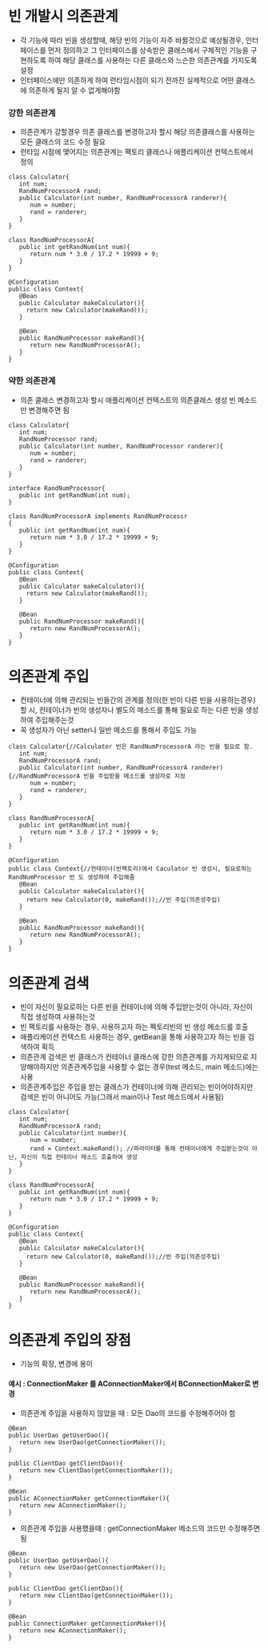 # 빈 개발시 의존관계
* 각 기능에 따라 빈을 생성할때, 해당 빈의 기능이 자주 바뀔것으로 예상될경우, 인터페이스를 먼저 정의하고 그 인터페이스를 상속받은 클래스에서 구체적인 기능을 구현하도록 하여 해당 클래스를 사용하는 다른 클래스와 느슨한 의존관계를 가지도록 설정
* 인터페이스에만 의존하게 하여 런타임시점이 되기 전까진 실제적으로 어떤 클래스에 의존하게 될지 알 수 없게해야함
### 강한 의존관계
* 의존관계가 강할경우 의존 클래스를 변경하고자 할시 해당 의존클래스를 사용하는 모든 클래스의 코드 수정 필요
* 런타임 시점에 맺어지는 의존관계는 팩토리 클래스나 애플리케이션 컨텍스트에서 정의
```
class Calculator{
   int num;
   RandNumProcessorA rand;
   public Calculator(int number, RandNumProcessorA randerer){
      num = number;
      rand = randerer;
   }
}

class RandNumProcessorA{
   public int getRandNum(int num){
      return num * 3.0 / 17.2 * 19999 + 9;
   }
}

@Configuration
public class Context{
   @Bean
   public Calculator makeCalculator(){
     return new Calculator(makeRand());
   }

   @Bean
   public RandNumProcessor makeRand(){
      return new RandNumProcessorA();
   }
}
```
### 약한 의존관계
* 의존 클래스 변경하고자 할시 애플리케이션 컨텍스트의 의존클래스 생성 빈 메소드만 변경해주면 됨
```
class Calculator{
   int num;
   RandNumProcessor rand;
   public Calculator(int number, RandNumProcessor randerer){
      num = number;
      rand = randerer;
   }
}

interface RandNumProcessor{
   public int getRandNum(int num);
}

class RandNumProcessorA implements RandNumProcessr
{
   public int getRandNum(int num){
      return num * 3.0 / 17.2 * 19999 + 9;
   }
}

@Configuration
public class Context{
   @Bean
   public Calculator makeCalculator(){
     return new Calculator(makeRand());
   }

   @Bean
   public RandNumProcessor makeRand(){
      return new RandNumProcessorA();
   }
}
```
# 의존관계 주입
* 컨테이너에 의해 관리되는 빈들간의 관계를 정의(한 빈이 다른 빈을 사용하는경우)할 시, 컨테이너가 빈의 생성자나 별도의 메소드를 통해 필요로 하는 다른 빈을 생성하여 주입해주는것
* 꼭 생성자가 아닌 setter나 일반 메소드를 통해서 주입도 가능
```
class Calculator{//Calculator 빈은 RandNumProcessorA 라는 빈을 필요로 함.
   int num;
   RandNumProcessorA rand;
   public Calculator(int number, RandNumProcessorA randerer){//RandNumProcessorA 빈을 주입받을 메소드를 생성자로 지정
      num = number;
      rand = randerer;
   }
}

class RandNumProcessorA{
   public int getRandNum(int num){
      return num * 3.0 / 17.2 * 19999 + 9;
   }
}

@Configuration
public class Context{//컨테이너(빈팩토리)에서 Caculator 빈 생성시, 필요로하는 RandNumProcessor 빈 도 생성하여 주입해줌
   @Bean
   public Calculator makeCalculator(){
     return new Calculator(0, makeRand());//빈 주입(의존성주입)
   }

   @Bean
   public RandNumProcessor makeRand(){
      return new RandNumProcessorA();
   }
}
```
# 의존관계 검색
* 빈이 자신이 필요로하는 다른 빈을 컨테이너에 의해 주입받는것이 아니라, 자신이 직접 생성하여 사용하는것
* 빈 팩토리를 사용하는 경우, 사용하고자 하는 펙토리빈의 빈 생성 메소드를 호출
* 애플리케이션 컨텍스트 사용하는 경우, getBean을 통해 사용하고자 하는 빈을 검색하여 획득
* 의존관계 검색은 빈 클래스가 컨테이너 클래스에 강한 의존관계를 가지게되므로 지양해야하지만 의존관계주입을 사용할 수 없는 경우(test 메소드, main 메소드)에는 사용
* 의존관계주입은 주입을 받는 클래스가 컨테이너에 의해 관리되는 빈이어야하지만 검색은 빈이 아니어도 가능(그래서 main이나 Test 메소드에서 사용됨)
```
class Calculator{
   int num;
   RandNumProcessorA rand;
   public Calculator(int number){
      num = number;
      rand = Context.makeRand(); //파라미터를 통해 컨테이너에게 주입받는것이 아닌, 자신이 직접 컨테이너 메소드 호출하여 생성
   }
}

class RandNumProcessorA{
   public int getRandNum(int num){
      return num * 3.0 / 17.2 * 19999 + 9;
   }
}

@Configuration
public class Context{
   @Bean
   public Calculator makeCalculator(){
     return new Calculator(0, makeRand());//빈 주입(의존성주입)
   }

   @Bean
   public RandNumProcessor makeRand(){
      return new RandNumProcessorA();
   }
}
```
# 의존관계 주입의 장점
* 기능의 확장, 변경에 용이
#### 예시 : ConnectionMaker 를 AConnectionMaker에서 BConnectionMaker로 변경
* 의존관계 주입을 사용하지 않았을 때 : 모든 Dao의 코드를 수정해주어야 함
```
@Bean
public UserDao getUserDao(){
   return new UserDao(getConnectionMaker());
}

public ClientDao getClientDao(){
   return new ClientDao(getConnectionMaker());
}

@Bean
public AConnectionMaker getConnectionMaker(){
   return new AConnectionMaker();
}
```
* 의존관계 주입을 사용했을때 : getConnectionMaker 메소드의 코드만 수정해주면 됨
```
@Bean
public UserDao getUserDao(){
   return new UserDao(getConnectionMaker());
}

public ClientDao getClientDao(){
   return new ClientDao(getConnectionMaker());
}

@Bean
public ConnectionMaker getConnectionMaker(){
   return new AConnectionMaker();
}
```
<!--stackedit_data:
eyJoaXN0b3J5IjpbMTE3NzAwOTcxMF19
-->
